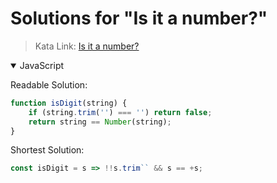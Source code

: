 # Solutions for "Is it a number?"

> Kata Link: [Is it a number?](https://www.codewars.com/kata/57126304cdbf63c6770012bd)

<details open>
<summary>JavaScript</summary>
<p>

Readable Solution:
```js
function isDigit(string) {
    if (string.trim('') === '') return false;
    return string == Number(string);
}
```

Shortest Solution:
```js
const isDigit = s => !!s.trim`` && s == +s;
```

</p>
</details>
